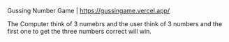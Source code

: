 Gussing Number Game | https://gussingame.vercel.app/

The Computer think of 3 numebrs and the user think of 3 numbers and the first one to get the three numbers correct will win.
